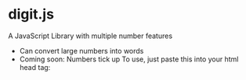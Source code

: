 # digit.js
A JavaScript Library with multiple number features

- Can convert large numbers into words
- Coming soon: Numbers tick up
To use, just paste this into your html head tag: <script src="https://squirrel-314.github.io/numtoword/main.js" charset="utf-8"></script>
